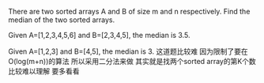 There are two sorted arrays A and B of size m and n respectively. Find the median of the two sorted arrays.

Given A=[1,2,3,4,5,6] and B=[2,3,4,5], the median is 3.5.

Given A=[1,2,3] and B=[4,5], the median is 3.
这道题比较难 因为限制了要在O(log(m+n))的算法 所以采用二分法来做 其实就是找两个sorted array的第K个数 比较难以理解 要多看看
